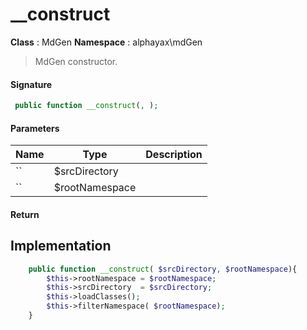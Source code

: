 
# __construct

**Class** : MdGen
**Namespace**  : alphayax\mdGen


> MdGen constructor.


#### Signature

```php
 public function __construct(, );
```

#### Parameters

| Name | Type | Description |
|---|---|---|
| `` | $srcDirectory |  |
| `` | $rootNamespace |  |

#### Return


## Implementation

```php
    public function __construct( $srcDirectory, $rootNamespace){
        $this->rootNamespace = $rootNamespace;
        $this->srcDirectory  = $srcDirectory;
        $this->loadClasses();
        $this->filterNamespace( $rootNamespace);
    }

```
